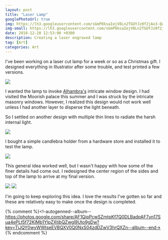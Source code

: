 ```yaml
---
layout: post
title: "Laser Lamp"
googlePhotoUrl: true
img: https://lh3.googleusercontent.com/sGmP8ksaIejV8Ln2TGUYJz0f2jAo3-QwZGsWv2X7rxwbHddYwhUHcgy7_SE2mHg9U4dc1xorkXV7H0SCh4r6Wlj1pZTn6ei3xaa6-hc7P13_Xom_ADuoJSlXOmiUc0z1WRjuA405Tw=w3024-h4032
img-small: https://lh3.googleusercontent.com/sGmP8ksaIejV8Ln2TGUYJz0f2jAo3-QwZGsWv2X7rxwbHddYwhUHcgy7_SE2mHg9U4dc1xorkXV7H0SCh4r6Wlj1pZTn6ei3xaa6-hc7P13_Xom_ADuoJSlXOmiUc0z1WRjuA405Tw=w300-h400
date: 2018-12-20 12:53:00 +0300
description: Creating a laser engraved lamp
tag: [Art]
categories: Art
---
```


I've been working on a laser cut lamp for a week or so as a Christmas gift. I designed everything in Illustrator after some trouble, and test printed a few versions.

<a data-fancybox="gallery" href="https://lh3.googleusercontent.com/G7c8lXWosiq-pg7-2rDavX9wUQj8lJyBk9Gb9WVwwMXNuFioiitGxh2tkCW4C_mi1Sum_9hXQqUTHvGAphBo46Q6t9juRKrfOljWrQVLLIgdtOlbs6JGzNQ7eZWqqRiCjtaqIS8Zhg=w2627-h2538"><img src="https://lh3.googleusercontent.com/G7c8lXWosiq-pg7-2rDavX9wUQj8lJyBk9Gb9WVwwMXNuFioiitGxh2tkCW4C_mi1Sum_9hXQqUTHvGAphBo46Q6t9juRKrfOljWrQVLLIgdtOlbs6JGzNQ7eZWqqRiCjtaqIS8Zhg=w400-h400"></a>

I wanted the lamp to invoke  [Alhambra's](https://en.wikipedia.org/wiki/Alhambra) intricate window design. I had visited the Moorish palace this summer and I was struck by the intricate masonry windows. However, I realized this design would not work well unless I had another layer to disperse the light beneath. 

So I settled on another design with multiple thin lines to radiate the harsh internal light.

<a data-fancybox="gallery" href="https://lh3.googleusercontent.com/E4miD27WzqdG6Gnys4yJr7ixAFPPagRLE45NqNJqE_Onan0XBBWmbxtR-LMutkSJG-_U9QnEkt26LzKpLAAigae8n4XdPoqim-6gGSfD8NHeBfaGC7xWw385LBEXXQBDloW2CSKDug=w3024-h4032"><img src="https://lh3.googleusercontent.com/E4miD27WzqdG6Gnys4yJr7ixAFPPagRLE45NqNJqE_Onan0XBBWmbxtR-LMutkSJG-_U9QnEkt26LzKpLAAigae8n4XdPoqim-6gGSfD8NHeBfaGC7xWw385LBEXXQBDloW2CSKDug=w400-h400"></a>

I bought a simple candlebra holder from a hardware store and installed it to test the lamp.

<a data-fancybox="gallery" href="https://lh3.googleusercontent.com/y4pcT9ZTKciWGxS5u35qiQ13ZLUpgfaKg-U3xhGPPvMQakCCeisPbzgfaAH9Wckxcr8TsyAFkJ6s8yB3FKo7mcSXyInnkWVBFcFNlm0OBTzi_ldNm9xAddN0fTCspraVNY1r58xZ4A=w3024-h4032"><img src="https://lh3.googleusercontent.com/y4pcT9ZTKciWGxS5u35qiQ13ZLUpgfaKg-U3xhGPPvMQakCCeisPbzgfaAH9Wckxcr8TsyAFkJ6s8yB3FKo7mcSXyInnkWVBFcFNlm0OBTzi_ldNm9xAddN0fTCspraVNY1r58xZ4A=w400-h400"></a>

This general idea worked well, but I wasn't happy with how some of the finer details had come out. I redesigned the center region of the sides and top of the lamp to arrive at my final version.


<a data-fancybox="gallery" href="https://lh3.googleusercontent.com/sGmP8ksaIejV8Ln2TGUYJz0f2jAo3-QwZGsWv2X7rxwbHddYwhUHcgy7_SE2mHg9U4dc1xorkXV7H0SCh4r6Wlj1pZTn6ei3xaa6-hc7P13_Xom_ADuoJSlXOmiUc0z1WRjuA405Tw=w3024-h4032"><img src="https://lh3.googleusercontent.com/sGmP8ksaIejV8Ln2TGUYJz0f2jAo3-QwZGsWv2X7rxwbHddYwhUHcgy7_SE2mHg9U4dc1xorkXV7H0SCh4r6Wlj1pZTn6ei3xaa6-hc7P13_Xom_ADuoJSlXOmiUc0z1WRjuA405Tw=w500-h400"></a>
<a data-fancybox="gallery" href="https://lh3.googleusercontent.com/hYrZo7ws7UpGVpD063Xtf7BOqPBbZ2A5JdHzST_qj23d6qDi-mj0xeW0NUvw38_s0ORM30iPZZdL3kxiGE8Dy1vK33qVgdjsTIDVPZSLYwBo6qBMpdAFPNyIfwxz7gimL6Oce1gLIg=w3024-h4032"><img src="https://lh3.googleusercontent.com/hYrZo7ws7UpGVpD063Xtf7BOqPBbZ2A5JdHzST_qj23d6qDi-mj0xeW0NUvw38_s0ORM30iPZZdL3kxiGE8Dy1vK33qVgdjsTIDVPZSLYwBo6qBMpdAFPNyIfwxz7gimL6Oce1gLIg=w500-h400"></a>


I'm going to keep exploring this idea. I love the results I've gotten so far and these are relatively easy to make once the design is completed. 


{% comment %}<!–autogenned--album--https://photos.google.com/share/AF1QipPcwSZmtpKf7Q0DLBadpAF7yn17Sua4ePLt5f72KIMb1YlpZXtibQZwgl9Uto9gDw?key=TjJQY0wyWWtseEVBQXV0Q0NxS04zdDZwV3hrQXZn--album--end->
{% endcomment %}
